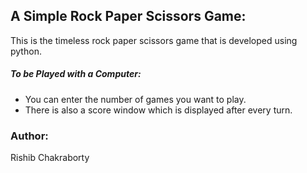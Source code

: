 ## A Simple Rock Paper Scissors Game:
This is the timeless rock paper scissors game that is developed using python.

##### To be Played with a Computer:
* You can enter the number of games you want to play.
* There is also a score window which is displayed after every turn.

### Author:
Rishib Chakraborty